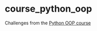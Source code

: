 # course_python_oop
 Challenges from the [Python OOP course](https://www.udemy.com/course/python-object-oriented-programming-oop/)
